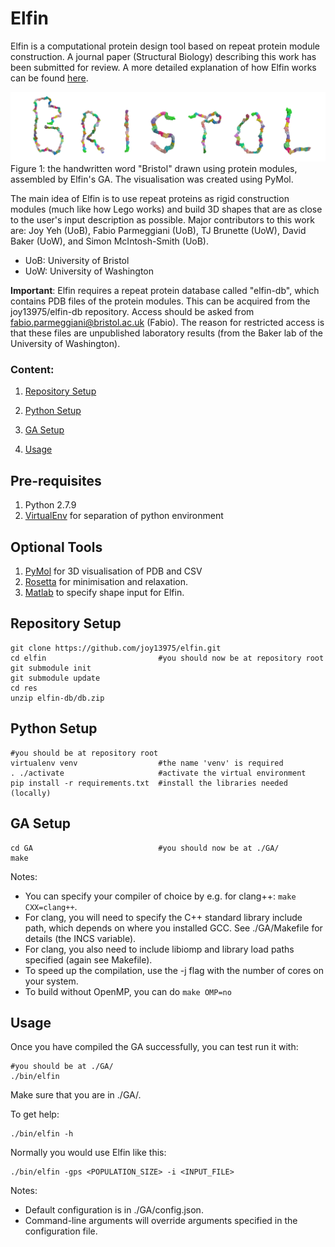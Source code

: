 # Elfin
Elfin is a computational protein design tool based on repeat protein module construction. A journal paper (Structural Biology) describing this work has been submitted for review. A more detailed explanation of how Elfin works can be found [here](https://github.com/joy13975/elfin_thesis).

![alt tag](res/png/ProteinBristol.png)
Figure 1: the handwritten word "Bristol" drawn using protein modules, assembled by Elfin's GA. The visualisation was created using PyMol.

The main idea of Elfin is to use repeat proteins as rigid construction modules (much like how Lego works) and build 3D shapes that are as close to the user's input description as possible. Major contributors to this work are: Joy Yeh (UoB), Fabio Parmeggiani (UoB), TJ Brunette (UoW), David Baker (UoW), and Simon McIntosh-Smith (UoB).

* UoB: University of Bristol
* UoW: University of Washington

**Important**: Elfin requires a repeat protein database called "elfin-db", which contains PDB files of the protein modules. This can be acquired from the joy13975/elfin-db repository. Access should be asked from fabio.parmeggiani@bristol.ac.uk (Fabio). The reason for restricted access is that these files are unpublished laboratory results (from the Baker lab of the University of Washington).

### Content:
1. [Repository Setup](#repo-setup)

2. [Python Setup](#python-setup)

3. [GA Setup](#ga-setup)

4. [Usage](#usage)

## Pre-requisites [](#pre-requisites)
1. Python 2.7.9
2. [VirtualEnv](https://virtualenv.pypa.io/en/stable/) for separation of python environment

## Optional Tools [](#optional-tools)
1. [PyMol](https://www.pymol.org) for 3D visualisation of PDB and CSV
2. [Rosetta](https://www.rosettacommons.org/software/license-and-download) for minimisation and relaxation.
3. [Matlab](https://www.mathworks.com/products/matlab.html) to specify shape input for Elfin.

## Repository Setup [](#repo-setup)

```
git clone https://github.com/joy13975/elfin.git
cd elfin                         #you should now be at repository root
git submodule init
git submodule update
cd res
unzip elfin-db/db.zip
```

## Python Setup [](#python-setup) 

```
#you should be at repository root
virtualenv venv                  #the name 'venv' is required
. ./activate                     #activate the virtual environment
pip install -r requirements.txt  #install the libraries needed (locally)
```

## GA Setup [](#ga-setup)

```
cd GA                            #you should now be at ./GA/
make
```

Notes:
 - You can specify your compiler of choice by e.g. for clang++: ```make CXX=clang++```.
 - For clang, you will need to specify the C++ standard library include path, which depends on where you installed GCC. See ./GA/Makefile for details (the INCS variable).
 - For clang, you also need to include libiomp and library load paths specified (again see Makefile).
 - To speed up the compilation, use the -j flag with the number of cores on your system.
 - To build without OpenMP, you can do ```make OMP=no```

## Usage [](#usage)
Once you have compiled the GA successfully, you can test run it with:
```
#you should be at ./GA/
./bin/elfin
```
Make sure that you are in ./GA/.

To get help:
```
./bin/elfin -h
```

Normally you would use Elfin like this:
```
./bin/elfin -gps <POPULATION_SIZE> -i <INPUT_FILE>
```

Notes:
 - Default configuration is in ./GA/config.json. 
 - Command-line arguments will override arguments specified in the configuration file.
